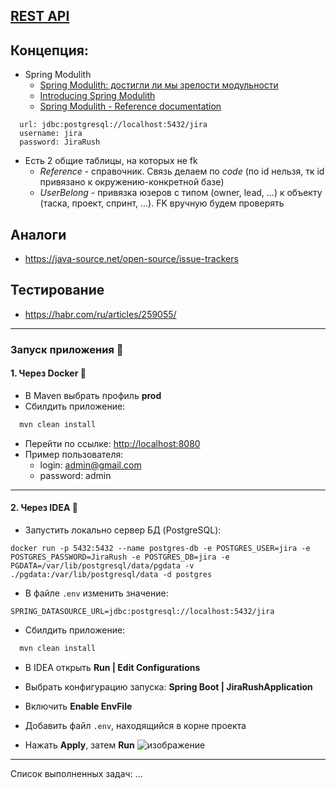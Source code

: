 ## [REST API](http://localhost:8080/doc)

## Концепция:

- Spring Modulith
    - [Spring Modulith: достигли ли мы зрелости модульности](https://habr.com/ru/post/701984/)
    - [Introducing Spring Modulith](https://spring.io/blog/2022/10/21/introducing-spring-modulith)
    - [Spring Modulith - Reference documentation](https://docs.spring.io/spring-modulith/docs/current-SNAPSHOT/reference/html/)

```
  url: jdbc:postgresql://localhost:5432/jira
  username: jira
  password: JiraRush
```

- Есть 2 общие таблицы, на которых не fk
    - _Reference_ - справочник. Связь делаем по _code_ (по id нельзя, тк id привязано к окружению-конкретной базе)
    - _UserBelong_ - привязка юзеров с типом (owner, lead, ...) к объекту (таска, проект, спринт, ...). FK вручную будем
      проверять

## Аналоги

- https://java-source.net/open-source/issue-trackers

## Тестирование

- https://habr.com/ru/articles/259055/

---
### Запуск приложения 🚀
#### 1. Через Docker 🐳
- В Maven выбрать профиль **prod** 
- Сбилдить приложение:  
```bash
  mvn clean install
```
- Перейти по ссылке: [http://localhost:8080](http://localhost:8080)
- Пример пользователя:
	- login: admin@gmail.com
	- password: admin
---
#### 2. Через IDEA 🎯
- Запустить локально сервер БД (PostgreSQL):
```
docker run -p 5432:5432 --name postgres-db -e POSTGRES_USER=jira -e POSTGRES_PASSWORD=JiraRush -e POSTGRES_DB=jira -e PGDATA=/var/lib/postgresql/data/pgdata -v ./pgdata:/var/lib/postgresql/data -d postgres
```
- В файле `.env` изменить значение:
```
SPRING_DATASOURCE_URL=jdbc:postgresql://localhost:5432/jira
```
- Сбилдить приложение:  
```bash
  mvn clean install
```

- В IDEA открыть **Run | Edit Configurations**
    
- Выбрать конфигурацию запуска: **Spring Boot | JiraRushApplication**
    
- Включить **Enable EnvFile**
    
- Добавить файл `.env`, находящийся в корне проекта
    
- Нажать **Apply**, затем **Run**
![изображение](https://github.com/user-attachments/assets/870565a5-0930-4616-b46a-e8d364130480)

---
Список выполненных задач:
...
